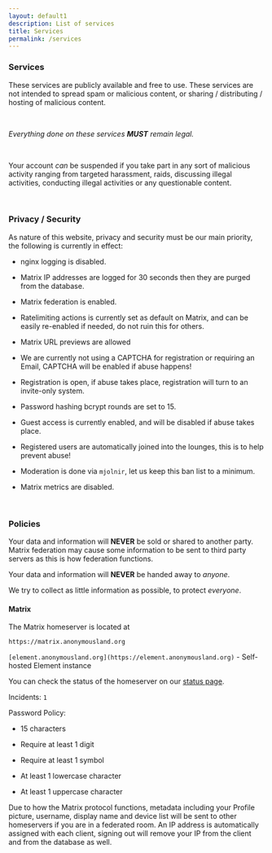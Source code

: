 ```yaml
---
layout: default1
description: List of services
title: Services
permalink: /services
---
```


### __Services__

These services are publicly available and free to use. 
These services are not intended to spread spam or malicious content, or sharing / distributing / hosting of malicious content.

<br>

*Everything done on these services **MUST** remain legal.*

<br>

Your account *can* be suspended if you take part in any sort of malicious activity ranging from targeted harassment, raids, discussing illegal activities, conducting illegal activities or any questionable content.

<br>

### __Privacy / Security__

As nature of this website, privacy and security must be our main priority, the following is currently in effect:

- nginx logging is disabled.

- Matrix IP addresses are logged for 30 seconds then they are purged from the database.

- Matrix federation is enabled.

- Ratelimiting actions is currently set as default on Matrix, and can be easily re-enabled if needed, do not ruin this for others.

- Matrix URL previews are allowed

- We are currently not using a CAPTCHA for registration or requiring an Email, CAPTCHA will be enabled if abuse happens!

- Registration is open, if abuse takes place, registration will turn to an invite-only system.

- Password hashing bcrypt rounds are set to 15.

- Guest access is currently enabled, and will be disabled if abuse takes place.

- Registered users are automatically joined into the lounges, this is to help prevent abuse!

- Moderation is done via ``mjolnir``, let us keep this ban list to a minimum.

- Matrix metrics are disabled.

<br>

### __Policies__

Your data and information will **NEVER** be sold or shared to another party. 
Matrix federation may cause some information to be sent to third party servers as this is how federation functions.

Your data and information will **NEVER** be handed away to *anyone*.

We try to collect as little information as possible, to protect *everyone*.

#### __Matrix__

The Matrix homeserver is located at

`https://matrix.anonymousland.org`

`[element.anonymousland.org](https://element.anonymousland.org)` - Self-hosted Element instance

You can check the status of the homeserver on our [status page](https://status.anonymousland.org/status/services).

Incidents: ``1``

Password Policy:

- 15 characters

- Require at least 1 digit

- Require at least 1 symbol

- At least 1 lowercase character

- At least 1 uppercase character

Due to how the Matrix protocol functions, metadata including your Profile picture, username, display name and device list will be sent to other homeservers if you are in a federated room.
An IP address is automatically assigned with each client, signing out will remove your IP from the client and from the database as well.
